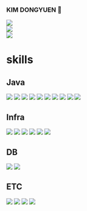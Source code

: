 ### KIM DONGYUEN 👋

<div>
<img src="https://hits.seeyoufarm.com/api/count/incr/badge.svg?url=https://github.com/waterricecake%2Fgjbae1212%2Fhit-counter">
</div>
<div>
<img src="https://mazassumnida.wtf/api/v2/generate_badge?boj=fruturum">
</div>
<div>
<img src="https://leetcard.jacoblin.cool/waterricecake?theme=dark">
</div>


# skills
## Java
<div>
<img src="https://img.shields.io/badge/Java-007396.svg?&style=for-the-badge&logo=Java&logoColor=white">
<img src="https://img.shields.io/badge/Spring-6DB33F.svg?&style=for-the-badge&logo=Spring&logoColor=white">
<img src="https://img.shields.io/badge/Spring%20Boot-6DB33F.svg?&style=for-the-badge&logo=Spring%20Boot&logoColor=white">
<img src="https://img.shields.io/badge/Junit5-25A162.svg?&style=for-the-badge&logo=Junit5&logoColor=white">
<img src="https://img.shields.io/badge/Spring%20Data%20JPA-25A162.svg?&style=for-the-badge&logo=Spring%20Data%20JPA&logoColor=white">
<img src="https://img.shields.io/badge/Spring%20Data%20Redis-25A162.svg?&style=for-the-badge&logo=Spring%20Data%20JPA&logoColor=white">
<img src="https://img.shields.io/badge/Spring%20Data%20Websocket-25A162.svg?&style=for-the-badge&logo=Spring%20Data%20JPA&logoColor=white">
<img src="https://img.shields.io/badge/Redisson-25A162.svg?&style=for-the-badge&logo=Redisson%20Data%20JPA&logoColor=white">
<img src="https://img.shields.io/badge/Rest%20Assured-25A162.svg?&style=for-the-badge&logo=RestAssured%20Data%20JPA&logoColor=white">
<img src="https://img.shields.io/badge/swagger-85EA2D.svg?&style=for-the-badge&logo=swagger&logoColor=white">
</div>

## Infra
<div>
<img src="https://img.shields.io/badge/Amazon%20EC2-FF9900.svg?&style=for-the-badge&logo=Amazon%20EC2&logoColor=white">
<img src="https://img.shields.io/badge/Jenkins-D24939.svg?&style=for-the-badge&logo=Jenkins&logoColor=white">
<img src="https://img.shields.io/badge/Nginx-009639.svg?&style=for-the-badge&logo=Nginx&logoColor=white">
<img src="https://img.shields.io/badge/docker-2496ED.svg?&style=for-the-badge&logo=Docker&logoColor=white">
<img src="https://img.shields.io/badge/Grafana-F46800.svg?&style=for-the-badge&logo=Grafana&logoColor=white">
<img src="https://img.shields.io/badge/githubactions-2088FF.svg?&style=for-the-badge&logo=githubactions&logoColor=white">
</div>

## DB
<div>
<img src="https://img.shields.io/badge/Mysql-4479A1.svg?&style=for-the-badge&logo=Mysql&logoColor=white">
<img src="https://img.shields.io/badge/Redis-FF4438.svg?style=for-the-badge&logo=redis&logoColor=white">
</div>

## ETC
<div>
<img src="https://img.shields.io/badge/Python-3776AB.svg?&style=for-the-badge&logo=Python&logoColor=white">
<img src="https://img.shields.io/badge/slack-4A154B.svg?&style=for-the-badge&logo=slack&logoColor=white">
<img src="https://img.shields.io/badge/git-F05032.svg?&style=for-the-badge&logo=git&logoColor=white">
<img src="https://img.shields.io/badge/github-181717.svg?&style=for-the-badge&logo=github&logoColor=white">
</div>

